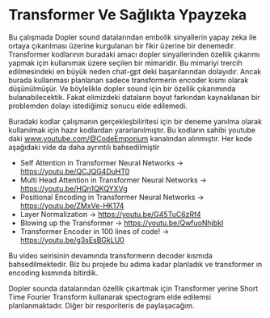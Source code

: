 # Transformer Ve Sağlıkta Ypayzeka 

Bu çalışmada Dopler sound datalarından embolik sinyallerin yapay zeka ile ortaya çıkarılması üzerine kurgulanan bir fikir üzerine bir denemedir.
Transformer kodlarının buradaki amacı dopler sinyallerinden özellik çıkarımı yapmak için kullanımak üzere seçilen bir mimaridir. Bu mimariyi 
trercih edilmesindeki en büyük neden chat-gpt deki başarılarından dolayıdır. Ancak burada kullanması planlanan sadece transformerin encoder kısmı 
olarak düşünülmüşür. Ve böylelikle dopler sound için bir özellik çıkarımında bulanabilecektik. Fakat elimizdeki dataların boyut farkından kaynaklanan 
bir problemden dolayı istediğimiz sonucu elde edilemedi. 

Buradaki kodlar çalışmanın gerçekleşbiliritesi için bir deneme yanılma olarak kullanılmak için hazır kodlardan yararlanılmıştır.
Bu kodların sahibi youtube daki www.youtube.com/@CodeEmporium kanalından alınmıştır.
Her kode aşağıdaki vide da daha ayrıntılı bahsedilmiştir 

- Self Attention in Transformer Neural Networks -> https://youtu.be/QCJQG4DuHT0
- Multi Head Attention in Transformer Neural Networks -> https://youtu.be/HQn1QKQYXVg 
- Positional Encoding in Transformer Neural Networks -> https://youtu.be/ZMxVe-HK174
- Layer Normalization -> https://youtu.be/G45TuC6zRf4
- Blowing up the Transformer -> https://youtu.be/QwfuoNhjbkI 
- Transformer Encoder in 100 lines of code! -> https://youtu.be/g3sEsBGkLU0

Bu video seirisinin devamında transformerın decoder kısmıda bahsedilmektedir. 
Biz bu projede bu adıma kadar planladık ve transformer ın encoding kısmında bitirdik.

Dopler sounda datalarından özellik çıkartmak için Transformer yerine Short Time Fourier Transform kullanarak spectogram elde edilemsi planlanmaktadır.
Diğer bir resporiteris de paylaşacağım. 










